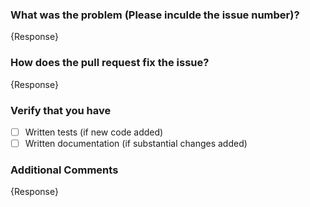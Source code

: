 <!-- Thank you for your contribution to GeomPy! -->

### What was the problem (Please inculde the issue number)?
{Response}

### How does the pull request fix the issue?
{Response}

### Verify that you have

- [ ] Written tests (if new code added)
- [ ] Written documentation (if substantial changes added)

### Additional Comments
{Response}
